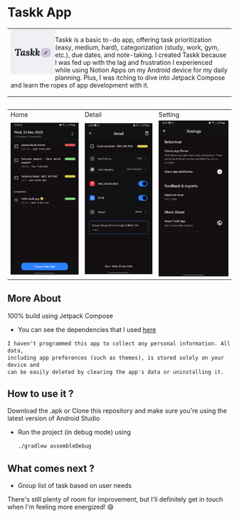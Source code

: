 # Taskk App
<table>
  <tr>
    <td>
      <img src="app/src/main/ic_launcher-playstore.png" height=100 align="left"> 
    <p> Taskk is a basic to-do app, offering task prioritization (easy, medium, hard), categorization (study, work, gym, etc.), due dates, and note-taking.
        I created Taskk because I was fed up with the lag and frustration I experienced while using Notion Apps on my Android device for my daily planning. 
        Plus, I was itching to dive into Jetpack Compose and learn the ropes of app development with it.
      </p> 
    </td>
  </tr>
</table>
<table>

<table>
  <tr>
     <td>Home</td>
     <td>Detail</td>
     <td>Setting</td>
  </tr>
  <tr>
    <td><img src="arts/Home.jpg" width=280 ></td>
    <td><img src="arts/Detail.jpg" width=280 ></td>
    <td><img src="arts/Setting.jpg" width=280 ></td>
  </tr>
</table>

## More About
100% build using Jetpack Compose 
- You can see the dependencies that I used [here](https://github.com/gusentanan/taskk/blob/main/app/build.gradle.kts)
```
I haven't programmed this app to collect any personal information. All data,
including app preferences (such as themes), is stored solely on your device and
can be easily deleted by clearing the app's data or uninstalling it.
```
## How to use it ? 
Download the .apk or Clone this repository and make sure you're using the latest version of Android Studio
- Run the project (in debug mode) using
  
  ```sh
  ./gradlew assembleDebug
  ```

## What comes next ?
- Group list of task based on user needs 

There's still plenty of room for improvement, but I'll definitely get in touch when I'm feeling more energized! 😄
  
